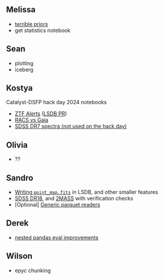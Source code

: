## Melissa

- [terrible priors](./terrible_priors.ipynb)
- get statistics notebook

## Sean

- plotting
- iceberg

## Kostya

Catalyst-DSFP hack day 2024 notebooks
- [ZTF Alerts](https://github.com/lincc-frameworks/notebooks_lf/blob/main/catalyst-dsfp-hack-day-2024/ztf-alerts-sne.ipynb) ([LSDB PR](https://github.com/astronomy-commons/lsdb/pull/479))
- [RACS vs Gaia](https://github.com/lincc-frameworks/notebooks_lf/blob/main/catalyst-dsfp-hack-day-2024/racs-gaia.ipynb)
- [SDSS DR7 spectra (not used on the hack day)](https://github.com/lincc-frameworks/notebooks_lf/blob/main/catalyst-dsfp-hack-day-2024/sdss-dr7-spectra.ipynb)

## Olivia

- ??

## Sandro

- [Writing `point_map.fits`](point_map.ipynb) in LSDB, and other smaller features
- [SDSS DR18](sdss_dr18_specphotoall.ipynb), and [2MASS](2mass.ipynb) with verification checks
- [Optional] [Generic parquet readers](parquet_readers/readers.ipynb)

## Derek

- [nested pandas eval improvements](./nested_pandas_eval.ipynb)

## Wilson

- epyc chunking
